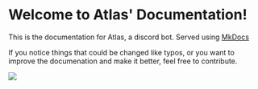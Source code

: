 # Welcome to Atlas' Documentation!

This is the documentation for Atlas, a discord bot. Served using [MkDocs](https://github.com/mkdocs/mkdocs)

If you notice things that could be changed like typos, or you want to improve the documenation and make it better, feel free to contribute.


[<img src="https://discordapp.com/api/guilds/345177567541723137/embed.png?style=banner3">](https://atlasbot.xyz/support)
